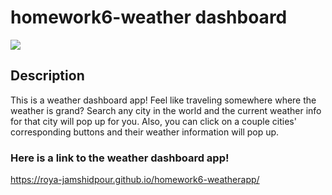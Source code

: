 # homework6-weather dashboard
<img src="https://res.cloudinary.com/dcm18vy74/image/upload/v1652479627/homework6-weather/Screen_Shot_2022-05-13_at_5.06.32_PM_metcwq.png">

## Description
This is a weather dashboard app! Feel like traveling somewhere where the weather is grand? Search any city in the world and the current weather info for that city will pop up for you. Also, you can click on a couple cities' corresponding buttons and their weather information will pop up.


### Here is a link to the weather dashboard app!
<a href="https://roya-jamshidpour.github.io/homework6-weatherapp/">https://roya-jamshidpour.github.io/homework6-weatherapp/
